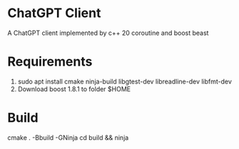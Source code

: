 # ChatGPT Client
A ChatGPT client implemented by c++ 20 coroutine and boost beast

# Requirements
1. sudo apt install cmake ninja-build libgtest-dev libreadline-dev libfmt-dev
2. Download boost 1.8.1 to folder $HOME 

# Build
cmake . -Bbuild -GNinja
cd build && ninja
